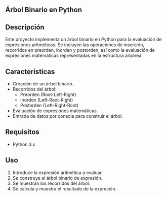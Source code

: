 ## Árbol Binario en Python

## Descripción

Este proyecto implementa un árbol binario en Python para la evaluación de expresiones aritméticas. Se incluyen las operaciones de inserción, recorridos en preorden, inorden y postorden, así como la evaluación de expresiones matemáticas representadas en la estructura arbórea.

## Características

- Creación de un árbol binario.
- Recorridos del árbol:
    - Preorden (Root-Left-Right)
    - Inorden (Left-Root-Right)
    - Postorden (Left-Right-Root)
- Evaluación de expresiones matemáticas.
- Entrada de datos por consola para construir el árbol.

## Requisitos
- Python 3.x

## Uso
1. Introduce la expresión aritmética a evaluar.
2. Se construye el árbol binario de expresión.
3. Se muestran los recorridos del árbol.
4. Se calcula y muestra el resultado de la expresión.